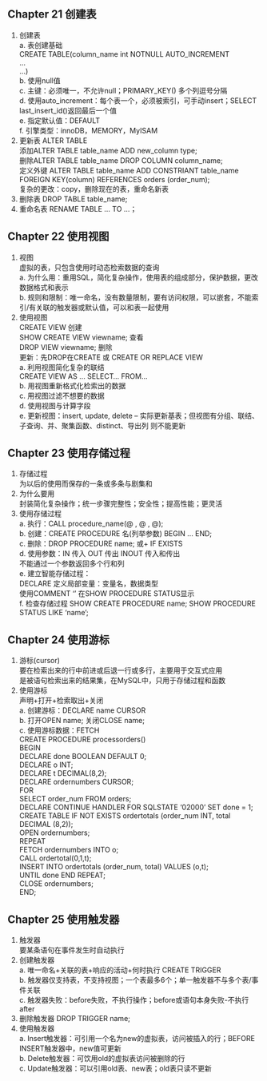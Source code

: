 ## Chapter 21 	创建表
1.	创建表  
a.	表创建基础  
CREATE TABLE(column_name int NOTNULL AUTO_INCREMENT  
…  
…)  
b.	使用null值  
c.	主键：必须唯一，不允许null；PRIMARY_KEY() 多个列逗号分隔  
d.	使用auto_increment：每个表一个，必须被索引，可手动insert；SELECT last_insert_id()返回最后一个值  
e.	指定默认值：DEFAULT  
f.	引擎类型：innoDB，MEMORY，MyISAM  
2.	更新表 ALTER TABLE  
添加ALTER TABLE table_name ADD new_column type;  
删除ALTER TABLE table_name DROP COLUMN column_name;  
定义外键 ALTER TABLE table_name ADD CONSTRIANT table_name FOREIGN KEY(column) REFERENCES orders (order_num);  
复杂的更改：copy，删除现在的表，重命名新表  
3.	删除表 DROP TABLE table_name;  
4.	重命名表 RENAME TABLE … TO …；  

## Chapter 22 	使用视图
1.	视图  
虚拟的表，只包含使用时动态检索数据的查询  
a.	为什么用：重用SQL，简化复杂操作，使用表的组成部分，保护数据，更改数据格式和表示  
b.	规则和限制：唯一命名，没有数量限制，要有访问权限，可以嵌套，不能索引/有关联的触发器或默认值，可以和表一起使用  
2.	使用视图  
CREATE VIEW 创建  
SHOW CREATE VIEW viewname; 查看  
DROP VIEW viewname; 删除  
更新：先DROP在CREATE 或 CREATE OR REPLACE VIEW   
a.	利用视图简化复杂的联结  
CREATE VIEW AS … SELECT… FROM…  
b.	用视图重新格式化检索出的数据  
c.	用视图过滤不想要的数据  
d.	使用视图与计算字段  
e.	更新视图：insert, update, delete – 实际更新基表；但视图有分组、联结、子查询、并、聚集函数、distinct、导出列 则不能更新  

## Chapter 23 	使用存储过程
1.	存储过程  
为以后的使用而保存的一条或多条与剧集和  
2.	为什么要用  
封装简化复杂操作；统一步骤完整性；安全性；提高性能；更灵活  
3.	使用存储过程  
a.	执行：CALL procedure_name(@ , @ , @);  
b.	创建：CREATE PROCEDURE 名(列举参数) BEGIN … END;  
c.	删除：DROP PROCEDURE name; 或+ IF EXISTS  
d.	使用参数：IN 传入 OUT 传出 INOUT 传入和传出  
不能通过一个参数返回多个行和列  
e.	建立智能存储过程：  
DECLARE 定义局部变量：变量名，数据类型  
使用COMMENT ‘’ 在SHOW PROCEDURE STATUS显示  
f.	检查存储过程 SHOW CREATE PROCEDURE name; SHOW PROCEDURE STATUS LIKE ‘name’;  

## Chapter 24 	使用游标
1.	游标(cursor)  
要在检索出来的行中前进或后退一行或多行，主要用于交互式应用  
是被语句检索出来的结果集，在MySQL中，只用于存储过程和函数  
2.	使用游标  
声明+打开+检索取出+关闭  
a.	创建游标：DECLARE name CURSOR  
b.	打开OPEN name; 关闭CLOSE name;  
c.	使用游标数据：FETCH  
CREATE PROCEDURE processorders()  
BEGIN  
	DECLARE done BOOLEAN DEFAULT 0;  
	DECLARE o INT;  
	DECLARE t DECIMAL(8,2);  
	DECLARE ordernumbers CURSOR;  
	FOR  
	SELECT order_num FROM orders;  
	DECLARE CONTINUE HANDLER FOR SQLSTATE ‘02000’ SET done = 1;   
CREATE TABLE IF NOT EXISTS ordertotals (order_num INT, total DECIMAL (8,2));  
OPEN ordernumbers;  
REPEAT  
	FETCH ordernumbers INTO o;  
	CALL ordertotal(0,1,t);  
	INSERT INTO ordertotals (order_num, total) VALUES (o,t);  
UNTIL done END REPEAT;  
CLOSE ordernumbers;  
END;  

## Chapter 25 	使用触发器
1.	触发器  
要某条语句在事件发生时自动执行  
2.	创建触发器  
a.	唯一命名+关联的表+响应的活动+何时执行 CREATE TRIGGER  
b.	触发器仅支持表，不支持视图；一个表最多6个；单一触发器不与多个表/事件关联  
c.	触发器失败：before失败，不执行操作；before或语句本身失败-不执行after  
3.	删除触发器 DROP TRIGGER name;  
4.	使用触发器  
a.	Insert触发器：可引用一个名为new的虚拟表，访问被插入的行；BEFORE INSERT触发器中，new值可更新  
b.	Delete触发器：可饮用old的虚拟表访问被删除的行  
c.	Update触发器：可以引用old表、new表；old表只读不更新  
